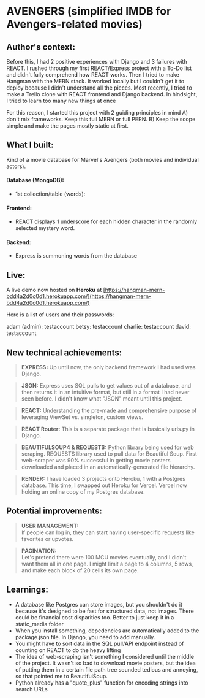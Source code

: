 # AVENGERS (simplified IMDB for Avengers-related movies)

## Author's context:
Before this, I had 2 positive experiences with Django and 3 failures with REACT. 
I rushed through my first REACT/Express project with a To-Do list and didn't fully comprehend how REACT works.
Then I tried to make Hangman with the MERN stack. It worked locally but I couldn't get it to deploy because I didn't understand all the pieces.
Most recently, I tried to make a Trello clone with REACT frontend and Django backend. In hindsight, I tried to learn too many new things at once

For this reason, I started this project with 2 guiding principles in mind A) don't mix frameworks. Keep this full MERN or full PERN. B) Keep the scope simple and make the pages mostly static at first.

## What I built:
Kind of a movie database for Marvel's Avengers (both movies and individual actors).

#### Database (MongoDB):
- 1st collection/table (words):
    
#### Frontend:
- REACT displays 1 underscore for each hidden character in the randomly selected mystery word.
    
#### Backend:
- Express is summoning words from the database

## Live:
A live demo now hosted on <b>Heroku</b> at [https://hangman-mern-bdd4a2d0c0d1.herokuapp.com/](https://hangman-mern-bdd4a2d0c0d1.herokuapp.com/)

Here is a list of users and their passwords:

adam (admin): testaccount 
betsy: testaccount
charlie: testaccount
david: testaccount


## New technical achievements:
>**EXPRESS:**
Up until now, the only backend framework I had used was Django.

>**JSON:**
Express uses SQL pulls to get values out of a database, and then returns it in an intuitive format, but still in a format I had never seen before. I didn't know what "JSON" meant until this project.

>**REACT:**
Understanding the pre-made and comprehensive purpose of leveraging ViewSet vs. singleton, custom views.

>**REACT Router:**
This is a separate package that is basically urls.py in Django.

>**BEAUTIFULSOUP4 & REQUESTS:**
Python library being used for web scraping. REQUESTS library used to pull data for Beautiful Soup. First web-scraper was 90% successful in getting movie posters downloaded and placed in an automatically-generated file hierarchy.

>**RENDER:**
I have loaded 3 projects onto Heroku, 1 with a Postgres database. This time, I swapped out Heroku for Vercel. Vercel now holding an online copy of my Postgres database.


## Potential improvements:
>**USER MANAGEMENT:**<br>
If people can log in, they can start having user-specific requests like favorites or upvotes.<br>

>**PAGINATION:**<br>
Let's pretend there were 100 MCU movies eventually, and I didn't want them all in one page. I might limit a page to 4 columns, 5 rows, and make each block of 20 cells its own page.<br>



## Learnings:
- A database like Postgres can store images, but you shouldn't do it because it's designed to be fast for structured data, not images. There could be financial cost disparities too. Better to just keep it in a static_media folder
- When you install something, depedencies are automatically added to the package.json file. In Django, you need to add manually.
- You might have to sort data in the SQL pull/API endpoint instead of counting on REACT to do the heavy lifting
- The idea of web-scraping isn't something I considered until the middle of the project. It wasn't so bad to download movie posters, but the idea of putting them in a certain file path tree sounded tedious and annoying, so that pointed me to BeautifulSoup.
- Python already has a "quote_plus" function for encoding strings into search URLs